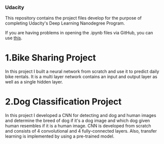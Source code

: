 ### Udacity
This repository contains the project files develop for the purpose of completing Udacity's Deep Learning Nanodegree Program. 

If you are having problems in opening the .ipynb files via GitHub, you can use [this](https://nbviewer.jupyter.org).

# 1.Bike Sharing Project

In this project I built a neural network from scratch and use it to predict daily bike rentals. It is a multi layer network contains an input and output layer as well as a single hidden layer.  

# 2.Dog Classification Project

In this project I developed a CNN for detecting and dog and human images and determine the breed of dog if it's a dog image and which dog given human resembles if it is a human image. CNN is developed from scratch and consists of 4 convolutional and 4 fully-connected layers. Also, transfer  learning is implemented by using a pre-trained model.
